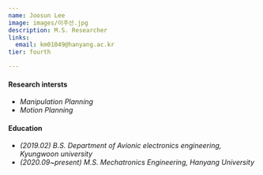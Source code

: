 ```yaml
---
name: Joosun Lee
image: images/이주선.jpg
description: M.S. Researcher
links:
  email: km01049@hanyang.ac.kr
tier: fourth

---
```

#### **Research intersts** 
- *Manipulation Planning*
- *Motion Planning*

#### **Education**
- *(2019.02) B.S. Department of Avionic electronics engineering, Kyungwoon university*
- *(2020.09~present) M.S. Mechatronics Engineering, Hanyang University*

    
     
